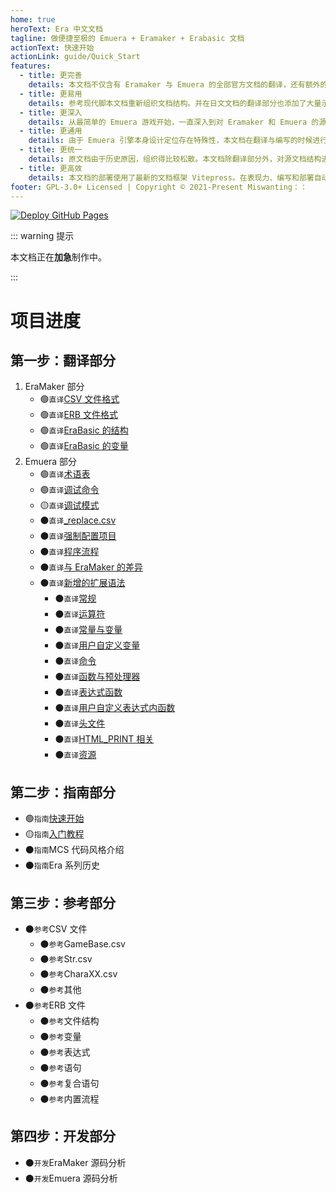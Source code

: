 ```yaml
---
home: true
heroText: Era 中文文档
tagline: 做便捷至极的 Emuera + Eramaker + Erabasic 文档
actionText: 快速开始
actionLink: guide/Quick_Start
features:
  - title: 更完善
    details: 本文档不仅含有 Eramaker 与 Emuera 的全部官方文档的翻译，还有额外的指南、参考等原创内容。
  - title: 更易用
    details: 参考现代脚本文档重新组织文档结构。并在日文文档的翻译部分也添加了大量示例代码。
  - title: 更深入
    details: 从最简单的 Emuera 游戏开始，一直深入到对 Eramaker 和 Emuera 的源代码分析。
  - title: 更通用
    details: 由于 Emuera 引擎本身设计定位存在特殊性，本文档在翻译与编写的时候进行了部分描述的脱敏。
  - title: 更统一
    details: 原文档由于历史原因，组织得比较松散。本文档除翻译部分外，对源文档结构进行了全局重构与聚合。
  - title: 更高效
    details: 本文档的部署使用了最新的文档框架 Vitepress。在表现力、编写和部署自动化都是及其便捷的。能够为文档内容提供一流的支持。
footer: GPL-3.0+ Licensed | Copyright © 2021-Present Miswanting：：
---
```


[![Deploy GitHub Pages](https://github.com/miswanting/Era-Chinese-Documentation/actions/workflows/deploy.yml/badge.svg)](https://github.com/miswanting/Era-Chinese-Documentation/actions/workflows/deploy.yml)

::: warning 提示

本文档正在**加急**制作中。

:::

# 项目进度

## 第一步：翻译部分

1. EraMaker 部分
   - :green_circle:`直译`[CSV 文件格式](translation/CSV_File_Format)
   - :green_circle:`直译`[ERB 文件格式](translation/ERB_File_Format)
   - :green_circle:`直译`[EraBasic 的结构](translation/EraBasic_Structure)
   - :green_circle:`直译`[EraBasic 的变量](translation/EraBasic_Variables)
2. Emuera 部分
   - :green_circle:`直译`[术语表](translation/Glossary)
   - :green_circle:`直译`[调试命令](translation/Debug_Command)
   - :yellow_circle:`直译`[调试模式](translation/Debug_Mode)
   - :black_circle:`直译`[\_replace.csv]()
   - :black_circle:`直译`[强制配置项目]()
   - :black_circle:`直译`[程序流程]()
   - :black_circle:`直译`[与 EraMaker 的差异]()
   - :black_circle:`直译`[新增的扩展语法]()
     - :black_circle:`直译`[常规]()
     - :black_circle:`直译`[运算符]()
     - :black_circle:`直译`[常量与变量]()
     - :black_circle:`直译`[用户自定义变量]()
     - :black_circle:`直译`[命令]()
     - :black_circle:`直译`[函数与预处理器]()
     - :black_circle:`直译`[表达式函数]()
     - :black_circle:`直译`[用户自定义表达式内函数]()
     - :black_circle:`直译`[头文件]()
     - :black_circle:`直译`[HTML_PRINT 相关]()
     - :black_circle:`直译`[资源]()

## 第二步：指南部分

- :green_circle:`指南`[快速开始](guide/Quick_Start)
- :yellow_circle:`指南`[入门教程](guide/tutorials)
- :black_circle:`指南`MCS 代码风格介绍
- :black_circle:`指南`Era 系列历史

## 第三步：参考部分

- :black_circle:`参考`CSV 文件
  - :black_circle:`参考`GameBase.csv
  - :black_circle:`参考`Str.csv
  - :black_circle:`参考`CharaXX.csv
  - :black_circle:`参考`其他
- :black_circle:`参考`ERB 文件
  - :black_circle:`参考`文件结构
  - :black_circle:`参考`变量
  - :black_circle:`参考`表达式
  - :black_circle:`参考`语句
  - :black_circle:`参考`复合语句
  - :black_circle:`参考`内置流程

## 第四步：开发部分

- :black_circle:`开发`EraMaker 源码分析
- :black_circle:`开发`Emuera 源码分析
